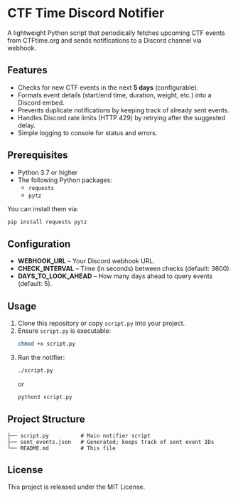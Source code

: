 # CTF Time Discord Notifier

A lightweight Python script that periodically fetches upcoming CTF events from CTFtime.org and sends notifications to a Discord channel via webhook.

## Features

- Checks for new CTF events in the next **5 days** (configurable).  
- Formats event details (start/end time, duration, weight, etc.) into a Discord embed.  
- Prevents duplicate notifications by keeping track of already sent events.  
- Handles Discord rate limits (HTTP 429) by retrying after the suggested delay.  
- Simple logging to console for status and errors.

## Prerequisites

- Python 3.7 or higher  
- The following Python packages:
  - `requests`
  - `pytz`

You can install them via:

```bash
pip install requests pytz
```

## Configuration

- **WEBHOOK_URL** – Your Discord webhook URL.
- **CHECK_INTERVAL** – Time (in seconds) between checks (default: 3600).
- **DAYS_TO_LOOK_AHEAD** – How many days ahead to query events (default: 5).

## Usage

1. Clone this repository or copy `script.py` into your project.
2. Ensure `script.py` is executable:
   ```bash
   chmod +x script.py
   ```
3. Run the notifier:
   ```bash
   ./script.py
   ```
   or
   ```bash
   python3 script.py
   ```

## Project Structure

```
├── script.py          # Main notifier script
├── sent_events.json   # Generated; keeps track of sent event IDs
└── README.md          # This file
```

## License

This project is released under the MIT License.